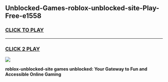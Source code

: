 
## Unblocked-Games-roblox-unblocked-site-Play-Free-e1558
<h3>
<a href="https://premium76.site?title=roblox-unblocked-site&ref=21A">CLICK TO PLAY</a></h3>
<hr>

<h3>
<a href="https://premium76.site?title=roblox-unblocked-site&ref=21A">CLICK 2 PLAY</a>
  
</h3>

<a href="https://premium76.site?title=roblox-unblocked-site&ref=21A"><img src="https://clearcache.store/games.png"></a>


**roblox-unblocked-site games unblocked: Your Gateway to Fun and Accessible Online Gaming**
